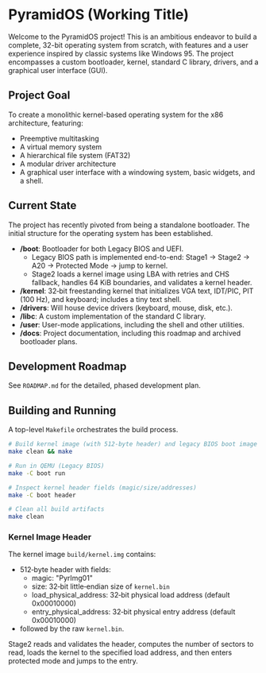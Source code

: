 # PyramidOS (Working Title)

Welcome to the PyramidOS project! This is an ambitious endeavor to build a complete, 32-bit operating system from scratch, with features and a user experience inspired by classic systems like Windows 95. The project encompasses a custom bootloader, kernel, standard C library, drivers, and a graphical user interface (GUI).

## Project Goal

To create a monolithic kernel-based operating system for the x86 architecture, featuring:

- Preemptive multitasking
- A virtual memory system
- A hierarchical file system (FAT32)
- A modular driver architecture
- A graphical user interface with a windowing system, basic widgets, and a shell.

## Current State

The project has recently pivoted from being a standalone bootloader. The initial structure for the operating system has been established.

- **/boot**: Bootloader for both Legacy BIOS and UEFI.
  - Legacy BIOS path is implemented end-to-end: Stage1 → Stage2 → A20 → Protected Mode → jump to kernel.
  - Stage2 loads a kernel image using LBA with retries and CHS fallback, handles 64 KiB boundaries, and validates a kernel header.
- **/kernel**: 32‑bit freestanding kernel that initializes VGA text, IDT/PIC, PIT (100 Hz), and keyboard; includes a tiny text shell.
- **/drivers**: Will house device drivers (keyboard, mouse, disk, etc.).
- **/libc**: A custom implementation of the standard C library.
- **/user**: User-mode applications, including the shell and other utilities.
- **/docs**: Project documentation, including this roadmap and archived bootloader plans.

## Development Roadmap

See `ROADMAP.md` for the detailed, phased development plan.

## Building and Running

A top-level `Makefile` orchestrates the build process.

```bash
# Build kernel image (with 512-byte header) and legacy BIOS boot image
make clean && make

# Run in QEMU (Legacy BIOS)
make -C boot run

# Inspect kernel header fields (magic/size/addresses)
make -C boot header

# Clean all build artifacts
make clean
```

### Kernel Image Header

The kernel image `build/kernel.img` contains:
- 512‑byte header with fields:
  - magic: "PyrImg01"
  - size: 32‑bit little‑endian size of `kernel.bin`
  - load_physical_address: 32‑bit physical load address (default 0x00010000)
  - entry_physical_address: 32‑bit physical entry address (default 0x00010000)
- followed by the raw `kernel.bin`.

Stage2 reads and validates the header, computes the number of sectors to read, loads the kernel to the specified load address, and then enters protected mode and jumps to the entry.
